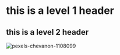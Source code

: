 # this is a level 1 header
## this is a level 2 header
![pexels-chevanon-1108099](https://github.com/user-attachments/assets/b8d80110-4550-483f-b036-07bb18f16107)
